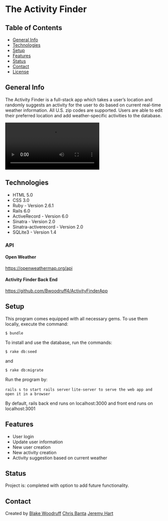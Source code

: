 # The Activity Finder

## Table of Contents
* [General Info](#general-info)
* [Technologies](#technologies)
* [Setup](#setup)
* [Features](#features)
* [Status](#status)
* [Contact](#contact)
* [License](#license)

## General Info

The Activity Finder is a full-stack app which takes a user’s location and randomly suggests an activity for the user to do based on current real-time weather information. All U.S. zip codes are supported. Users are able to edit their preferred location and add weather-specific activities to the database.

![Demonstration Video](https://github.com/Bwoodruff4/ActivityFinderAppFrontEnd/blob/master/zoom_1.mp4)

## Technologies

* HTML 5.0
* CSS 3.0
* Ruby - Version 2.6.1
* Rails 6.0
* ActiveRecord - Version 6.0 
* Sinatra - Version 2.0
* Sinatra-activerecord -  Version 2.0
* SQLite3 - Version 1.4

### API

#### Open Weather
https://openweathermap.org/api

#### Activity Finder Back End
https://github.com/Bwoodruff4/ActivityFinderApp


## Setup

This program comes equipped with all necessary gems. To use them locally, execute the command:

`$ bundle`

To install and use the database, run the commands:

`$ rake db:seed `

and 

`$ rake db:migrate`

Run the program by: 

`rails s to start rails server`
`lite-server to serve the web app and open it in a browser`

By default, rails back end runs on localhost:3000 and front end runs on localhost:3001

    
## Features

* User login
* Update user information
* New user creation
* New activity creation
* Activity suggestion based on current weather

## Status

Project is: completed with option to add future functionality.

## Contact

Created by [Blake Woodruff](http://www.linkedin.com/in/blakewoodruffengineer)
[Chris Banta](http://www.linkedin.com/in/chris-banta)
[Jeremy Hart](http://www.linkedin.com/in/jeremy-hart-7b84901a2)
